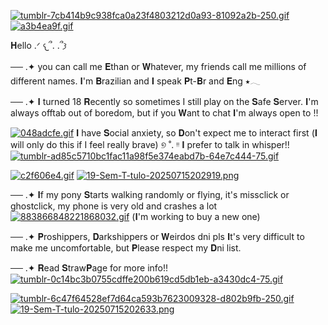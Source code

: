 [![tumblr-7cb414b9c938fca0a23f4803212d0a93-81092a2b-250.gif](https://i.postimg.cc/TwLrXpLs/tumblr-7cb414b9c938fca0a23f4803212d0a93-81092a2b-250.gif)](https://postimg.cc/DJhWrfcQ)
[![a3b4ea9f.gif](https://i.postimg.cc/mgfkDVW6/a3b4ea9f.gif)](https://postimg.cc/nC2pS4zv)

𝐇ello .ᐟ 𐔌՞. .՞𐦯 


── .✦ you can call me 𝐄than or 𝐖hatever, my friends call me millions of different names. 𝐈'm 𝐁razilian and 𝐈 speak 𝐏t-𝐁r and 𝐄ng ⭑𓂃

── .✦ 𝐈 turned 18 𝐑ecently so sometimes I still play on the 𝐒afe 𝐒erver. 𝐈'm always offtab out of boredom, but if you 𝐖ant to chat 𝐈'm always open to !! 

[![048adcfe.gif](https://i.postimg.cc/rmNh3fC0/048adcfe.gif)](https://postimg.cc/dkDmTmfw)
 𝐈 have 𝐒ocial anxiety, so 𝐃on't expect me to interact first (𝐈 will only do this if I feel really brave) ୭ ˚. ᵎᵎ
𝐈 prefer to talk in whisper!! [![tumblr-ad85c5710bc1fac11a98f5e374eabd7b-64e7c444-75.gif](https://i.postimg.cc/28qL3Vb3/tumblr-ad85c5710bc1fac11a98f5e374eabd7b-64e7c444-75.gif)](https://postimg.cc/QH3dyNqr)

[![c2f606e4.gif](https://i.postimg.cc/43vBM8XC/c2f606e4.gif)](https://postimg.cc/NyM62kyb)
[![19-Sem-T-tulo-20250715202919.png](https://i.postimg.cc/vZ4Wf047/19-Sem-T-tulo-20250715202919.png)](https://postimg.cc/cvNgNMM6)
          
   

── .✦ 𝐈f my pony 𝐒tarts walking randomly or flying, it's missclick or ghostclick, my phone is very old and crashes a lot [![883866848221868032.gif](https://i.postimg.cc/FRjGMTm5/883866848221868032.gif)](https://postimg.cc/G8mkYJHq) (𝐈'm working to buy a new one) 

── .✦ 𝐏roshippers, 𝐃arkshippers or 𝐖eirdos dni pls 
𝐈t's very difficult to make me uncomfortable, but 𝐏lease respect my 𝐃ni list.

── .✦ 𝐑ead 𝐒traw𝐏age for more info!! [![tumblr-0c14bc3b0755cdffe200b619cd5db1eb-a3430dc4-75.gif](https://i.postimg.cc/vTC509Qh/tumblr-0c14bc3b0755cdffe200b619cd5db1eb-a3430dc4-75.gif)](https://postimg.cc/zHSLByHH)


[![tumblr-6c47f64528ef7d64ca593b7623009328-d802b9fb-250.gif](https://i.postimg.cc/hG0bKfr4/tumblr-6c47f64528ef7d64ca593b7623009328-d802b9fb-250.gif)](https://postimg.cc/2qVBwjMg)
[![19-Sem-T-tulo-20250715202633.png](https://i.postimg.cc/PJfDxyGw/19-Sem-T-tulo-20250715202633.png)](https://postimg.cc/346Nfgx8)

